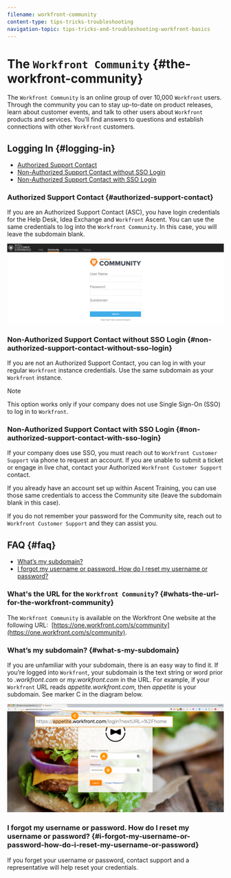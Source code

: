 ```yaml
---
filename: workfront-community
content-type: tips-tricks-troubleshooting
navigation-topic: tips-tricks-and-troubleshooting-workfront-basics
---
```





# The `Workfront Community` {#the-workfront-community}

The `Workfront Community` is an online group of over 10,000 `Workfront` users. Through the community you can to stay up-to-date on product releases, learn about customer events, and talk to other users about `Workfront` products and services. You’ll find answers to questions and establish connections with other `Workfront` customers.


## Logging In {#logging-in}




* [Authorized Support Contact](#authorized-support-contact) 
* [Non-Authorized Support Contact without SSO Login](#non-asc-no-sso-login) 
* [Non-Authorized Support Contact with SSO Login](#non-asc-sso-login) 




### Authorized Support Contact {#authorized-support-contact}

If you are an Authorized Support Contact (ASC), you have login credentials for the Help Desk, Idea Exchange and `Workfront` Ascent. You can use the same credentials to log into the `Workfront Community`. In this case, you will leave the subdomain blank.


![community_4.png](assets/community-4-600x222.png)




### Non-Authorized Support Contact without SSO Login {#non-authorized-support-contact-without-sso-login}

If you are not an Authorized Support Contact, you can log in with your regular `Workfront` instance credentials. Use the same subdomain as your `Workfront` instance.


>[!NOTE]
>
>This option works only if your company does not use Single Sign-On (SSO) to log in to `Workfront`.




### Non-Authorized Support Contact with SSO Login {#non-authorized-support-contact-with-sso-login}

If your company does use SSO, you must reach out to `Workfront Customer Support` via phone to request an account. If you are unable to submit a ticket or engage in live chat, contact your Authorized `Workfront Customer Support` contact.&nbsp;


If you already have an account set up within Ascent Training, you can use those same credentials to access the Community site (leave the subdomain blank in this case).


If you do not remember your password for the Community site, reach out to `Workfront Customer Support` and they can assist you.


## FAQ {#faq}




* [What’s my subdomain?](#subdomain) 
* [I forgot my username or password. How do I reset my username or password?](#forgot-username-or-password) 




### What's the URL for the `Workfront Community`? {#whats-the-url-for-the-workfront-community}

The `Workfront Community` is available on the Workfront One website at the following URL:&nbsp; [https://one.workfront.com/s/community](https://one.workfront.com/s/community).


### What’s my subdomain? {#what-s-my-subdomain}

If you are unfamiliar with your subdomain, there is an easy way to find it. If you’re logged into `Workfront`, your subdomain is the text string or word prior to *.workfront.com*  or *my.workfront.com* in the URL. For example, if your `Workfront` URL reads *appetite.workfront.com,*&nbsp;then *appetite* is your subdomain. See marker&nbsp;C in the diagram below.


![community_5.png](assets/community-5.png)




### I forgot my username or password. How do I reset my username or password? {#i-forgot-my-username-or-password-how-do-i-reset-my-username-or-password}

If you forget your username or password, contact support and a representative will help reset your credentials.
